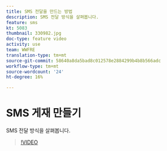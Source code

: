 ```yaml
---
title: SMS 전달을 만드는 방법
description: SMS 전달 방식을 살펴봅니다.
feature: sms
kt: 5083
thumbnail: 330982.jpg
doc-type: feature video
activity: use
team: WWFRE
translation-type: tm+mt
source-git-commit: 58640a8da5bad8c012578e2884299b4b8b566adc
workflow-type: tm+mt
source-wordcount: '24'
ht-degree: 16%

---
```



# SMS 게재 만들기

SMS 전달 방식을 살펴봅니다.

>[!VIDEO](https://video.tv.adobe.com/v/330982)
